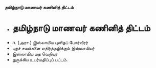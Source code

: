 **தமிழ்நாடு மாணவர் கணினித் திட்டம்**
- # தமிழ்நாடு மாணவர் கணினித் திட்டம்
- n. (அரா.) இஸ்லாமிய புனிதப் போர்வீரர்
- புறச் சமயிகளை எதிர்த்தழிக்கும் இஸ்லாமியர்
- இஸ்லாமிய மத வெறியர்
- துருக்கிய உயர்மதிப்புப் பட்டம்.

